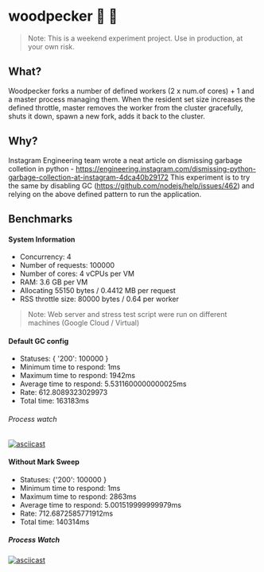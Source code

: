# woodpecker :deciduous_tree: :baby_chick:

> Note: This is a weekend experiment project. Use in production, at your own risk.

## What?

Woodpecker forks a number of defined workers (2 x num.of cores) + 1 and a master process managing them. When the resident set size increases the defined throttle, master removes the worker from the cluster gracefully, shuts it down, spawn a new fork, adds it back to the cluster.


## Why?

Instagram Engineering team wrote a neat article on dismissing garbage colletion in python - https://engineering.instagram.com/dismissing-python-garbage-collection-at-instagram-4dca40b29172 This experiment is to try the same by disabling GC (https://github.com/nodejs/help/issues/462) and relying on the above defined pattern to run the application.

## Benchmarks

#### System Information

- Concurrency: 4
- Number of requests: 100000
- Number of cores: 4 vCPUs per VM
- RAM: 3.6 GB per VM
- Allocating 55150 bytes / 0.4412 MB per request
- RSS throttle size: 80000 bytes / 0.64 per worker

> Note: Web server and stress test script were run on different machines (Google Cloud / Virtual)

#### Default GC config

- Statuses: { '200': 100000 }
- Minimum time to respond: 1ms
- Maximum time to respond: 1942ms
- Average time to respond: 5.5311600000000025ms
- Rate: 612.8089323029973
- Total time: 163183ms

###### Process watch

[![asciicast](https://asciinema.org/a/5cjsd6myj8g0fgyq8cgbz80ta.png)](https://asciinema.org/a/5cjsd6myj8g0fgyq8cgbz80ta)

#### Without Mark Sweep

- Statuses: {'200': 100000 }
- Minimum time to respond: 1ms
- Maximum time to respond: 2863ms
- Average time to respond: 5.001519999999979ms
- Rate: 712.6872585771912ms
- Total time: 140314ms

##### Process Watch

 [![asciicast](https://asciinema.org/a/531whaoe5ctudx0jd1rw0fzzh.png)](https://asciinema.org/a/531whaoe5ctudx0jd1rw0fzzh)
